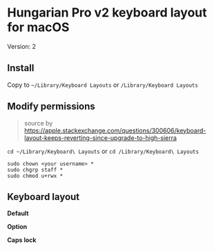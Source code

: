 # Hungarian Pro v2 keyboard layout for macOS
Version: 2

## Install

Copy to `~/Library/Keyboard Layouts` or `/Library/Keyboard Layouts`

## Modify permissions
> source by https://apple.stackexchange.com/questions/300606/keyboard-layout-keeps-reverting-since-upgrade-to-high-sierra

`cd ~/Library/Keyboard\ Layouts` or `cd /Library/Keyboard\ Layouts`

```
sudo chown <your username> *
sudo chgrp staff *
sudo chmod u+rwx *
```

## Keyboard layout

**Default**

**Option**

**Caps lock**

